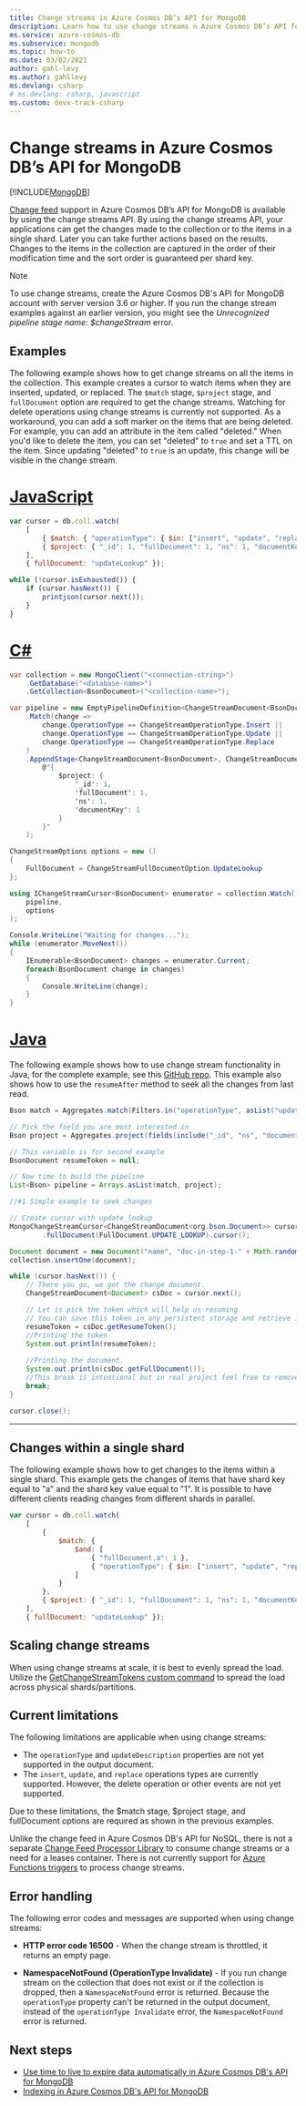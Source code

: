 ```yaml
---
title: Change streams in Azure Cosmos DB’s API for MongoDB
description: Learn how to use change streams n Azure Cosmos DB’s API for MongoDB to get the changes made to your data.
ms.service: azure-cosmos-db
ms.subservice: mongodb
ms.topic: how-to
ms.date: 03/02/2021
author: gahl-levy
ms.author: gahllevy
ms.devlang: csharp
# ms.devlang: csharp, javascript
ms.custom: devx-track-csharp
---
```


# Change streams in Azure Cosmos DB’s API for MongoDB
[!INCLUDE[MongoDB](~/reusable-content/ce-skilling/azure/includes/cosmos-db/includes/appliesto-mongodb.md)]

[Change feed](../change-feed.md) support in Azure Cosmos DB’s API for MongoDB is available by using the change streams API. By using the change streams API, your applications can get the changes made to the collection or to the items in a single shard. Later you can take further actions based on the results. Changes to the items in the collection are captured in the order of their modification time and the sort order is guaranteed per shard key.

> [!NOTE]
> To use change streams, create the Azure Cosmos DB's API for MongoDB account with server version 3.6 or higher. If you run the change stream examples against an earlier version, you might see the *Unrecognized pipeline stage name: $changeStream* error.

## Examples

The following example shows how to get change streams on all the items in the collection. This example creates a cursor to watch items when they are inserted, updated, or replaced. The `$match` stage, `$project` stage, and `fullDocument` option are required to get the change streams. Watching for delete operations using change streams is currently not supported. As a workaround, you can add a soft marker on the items that are being deleted. For example, you can add an attribute in the item called "deleted." When you'd like to delete the item, you can set "deleted" to `true` and set a TTL on the item. Since updating "deleted" to `true` is an update, this change will be visible in the change stream.

# [JavaScript](#tab/javascript)

```javascript
var cursor = db.coll.watch(
    [
        { $match: { "operationType": { $in: ["insert", "update", "replace"] } } },
        { $project: { "_id": 1, "fullDocument": 1, "ns": 1, "documentKey": 1 } }
    ],
    { fullDocument: "updateLookup" });

while (!cursor.isExhausted()) {
    if (cursor.hasNext()) {
        printjson(cursor.next());
    }
}
```

# [C#](#tab/csharp)

```csharp
var collection = new MongoClient("<connection-string>")
    .GetDatabase("<database-name>")
    .GetCollection<BsonDocument>("<collection-name>");

var pipeline = new EmptyPipelineDefinition<ChangeStreamDocument<BsonDocument>>()
    .Match(change => 
        change.OperationType == ChangeStreamOperationType.Insert || 
        change.OperationType == ChangeStreamOperationType.Update || 
        change.OperationType == ChangeStreamOperationType.Replace
    )
    .AppendStage<ChangeStreamDocument<BsonDocument>, ChangeStreamDocument<BsonDocument>, BsonDocument>(
        @"{ 
            $project: { 
                '_id': 1, 
                'fullDocument': 1, 
                'ns': 1, 
                'documentKey': 1 
            }
        }"
    );

ChangeStreamOptions options = new ()
{
    FullDocument = ChangeStreamFullDocumentOption.UpdateLookup
};

using IChangeStreamCursor<BsonDocument> enumerator = collection.Watch(
    pipeline, 
    options
);

Console.WriteLine("Waiting for changes...");
while (enumerator.MoveNext())
{
    IEnumerable<BsonDocument> changes = enumerator.Current;
    foreach(BsonDocument change in changes)
    {
        Console.WriteLine(change);
    }  
}
```

# [Java](#tab/java)

The following example shows how to use change stream functionality in Java, for the complete example, see this [GitHub repo](https://github.com/Azure-Samples/azure-cosmos-db-mongodb-java-changestream/blob/main/mongostream/src/main/java/com/azure/cosmos/mongostream/App.java). This example also shows how to use the `resumeAfter` method to seek all the changes from last read. 

```java
Bson match = Aggregates.match(Filters.in("operationType", asList("update", "replace", "insert")));

// Pick the field you are most interested in
Bson project = Aggregates.project(fields(include("_id", "ns", "documentKey", "fullDocument")));

// This variable is for second example
BsonDocument resumeToken = null;

// Now time to build the pipeline
List<Bson> pipeline = Arrays.asList(match, project);

//#1 Simple example to seek changes

// Create cursor with update_lookup
MongoChangeStreamCursor<ChangeStreamDocument<org.bson.Document>> cursor = collection.watch(pipeline)
        .fullDocument(FullDocument.UPDATE_LOOKUP).cursor();

Document document = new Document("name", "doc-in-step-1-" + Math.random());
collection.insertOne(document);

while (cursor.hasNext()) {
    // There you go, we got the change document.
    ChangeStreamDocument<Document> csDoc = cursor.next();

    // Let is pick the token which will help us resuming
    // You can save this token in any persistent storage and retrieve it later
    resumeToken = csDoc.getResumeToken();
    //Printing the token
    System.out.println(resumeToken);
    
    //Printing the document.
    System.out.println(csDoc.getFullDocument());
    //This break is intentional but in real project feel free to remove it.
    break;
}

cursor.close();

```
---

## Changes within a single shard

The following example shows how to get changes to the items within a single shard. This example gets the changes of items that have shard key equal to "a" and the shard key value equal to "1". It is possible to have different clients reading changes from different shards in parallel.

```javascript
var cursor = db.coll.watch(
    [
        { 
            $match: { 
                $and: [
                    { "fullDocument.a": 1 }, 
                    { "operationType": { $in: ["insert", "update", "replace"] } }
                ]
            }
        },
        { $project: { "_id": 1, "fullDocument": 1, "ns": 1, "documentKey": 1} }
    ],
    { fullDocument: "updateLookup" });

```

## Scaling change streams
When using change streams at scale, it is best to evenly spread the load. Utilize the [GetChangeStreamTokens custom command](../mongodb/custom-commands.md) to spread the load across physical shards/partitions.

## Current limitations

The following limitations are applicable when using change streams:

* The `operationType` and `updateDescription` properties are not yet supported in the output document.
* The `insert`, `update`, and `replace` operations types are currently supported. However, the delete operation or other events are not yet supported.

Due to these limitations, the $match stage, $project stage, and fullDocument options are required as shown in the previous examples.

Unlike the change feed in Azure Cosmos DB's API for NoSQL, there is not a separate [Change Feed Processor Library](../change-feed-processor.md) to consume change streams or a need for a leases container. There is not currently support for [Azure Functions triggers](../change-feed-functions.md) to process change streams.

## Error handling

The following error codes and messages are supported when using change streams:

* **HTTP error code 16500** - When the change stream is throttled, it returns an empty page.

* **NamespaceNotFound (OperationType Invalidate)** - If you run change stream on the collection that does not exist or if the collection is dropped, then a `NamespaceNotFound` error is returned. Because the `operationType` property can't be returned in the output document, instead of the `operationType Invalidate` error, the `NamespaceNotFound` error is returned.

## Next steps

* [Use time to live to expire data automatically in Azure Cosmos DB's API for MongoDB](time-to-live.md)
* [Indexing in Azure Cosmos DB's API for MongoDB](indexing.md)
